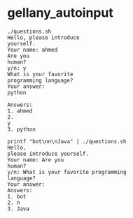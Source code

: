 # gellany_autoinput

<code>./questions.sh</code><br>
<code>Hello, please introduce yourself.</code><br>
<code>Your name: ahmed</code><br>
<code>Are you human?</code><br>
<code>y/n: y</code><br>
<code>What is your favorite programming language?</code><br>
<code>Your answer: python</code><br>

<code>Answers:</code><br>
<code>1. ahmed</code><br>
<code>2. y</code><br>
<code>3. python</code><br>

<code>printf "bot\nn\nJava" | ./questions.sh</code><br>
<code>Hello, please introduce yourself.</code><br>
<code>Your name: Are you human?</code><br>
<code>y/n: What is your favorite programming language?</code><br>
<code>Your answer: </code><br>
<code>Answers:</code><br>
<code>1. bot</code><br>
<code>2. n</code><br>
<code>3. Java</code><br></code><br>
